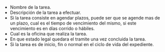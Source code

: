 

- Nombre de la tarea.
- Descripción de la tarea a efectuar.
- Si la tarea consiste en agendar plazos, puede ser que se agende mas de un plazo, cual es el tiempo de vencimiento del mismo, si este vencimiento es en días corrido o hábiles.
- Cual es la oficina que realiza la tarea.
- En que estado legal quedara el tramite una vez concluida la tarea.
- Si la tarea es de inicio, fin o normal en el ciclo de vida del expediente.